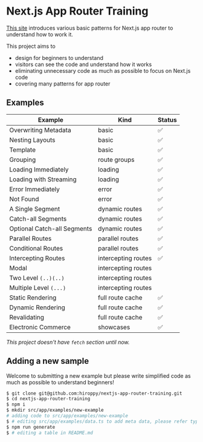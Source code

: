 # Next.js App Router Training

[This site](https://nextjs-app-router-training.vercel.app/) introduces various basic patterns for Next.js app router to understand how to work it.

This project aims to

- design for beginners to understand
- visitors can see the code and understand how it works
- eliminating unnecessary code as much as possible to focus on Next.js code
- covering many patterns for app router

## Examples

| Example                     | Kind                | Status |
| --------------------------- | ------------------- | ------ |
| Overwriting Metadata        | basic               | ✅     |
| Nesting Layouts             | basic               | ✅     |
| Template                    | basic               | ✅     |
| Grouping                    | route groups        | ✅     |
| Loading Immediately         | loading             | ✅     |
| Loading with Streaming      | loading             | ✅     |
| Error Immediately           | error               | ✅     |
| Not Found                   | error               | ✅     |
| A Single Segment            | dynamic routes      | ✅     |
| Catch-all Segments          | dynamic routes      | ✅     |
| Optional Catch-all Segments | dynamic routes      | ✅     |
| Parallel Routes             | parallel routes     | ✅     |
| Conditional Routes          | parallel routes     | ✅     |
| Intercepting Routes         | intercepting routes | ✅     |
| Modal                       | intercepting routes |        |
| Two Level `(..)(..)`        | intercepting routes |        |
| Multiple Level `(...)`      | intercepting routes |        |
| Static Rendering            | full route cache    | ✅     |
| Dynamic Rendering           | full route cache    | ✅     |
| Revalidating                | full route cache    | ✅     |
| Electronic Commerce         | showcases           | ✅     |

_This project doesn't have `fetch` section until now._

## Adding a new sample

Welcome to submitting a new example but please write simplified code as much as possible to understand beginners!

```sh
$ git clone git@github.com:hiroppy/nextjs-app-router-training.git
$ cd nextjs-app-router-training
$ npm i
$ mkdir src/app/examples/new-example
# adding code to src/app/examples/new-example
$ # editing src/app/examples/data.ts to add meta data, please refer type definitions
$ npm run generate
$ # editing a table in README.md
```

